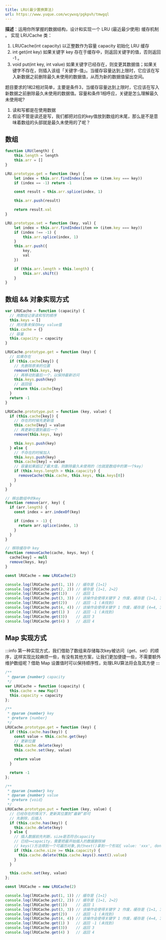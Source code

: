 ```yaml
---
title: LRU(最少置换算法)
url: https://www.yuque.com/wcywxq/pgkpvh/tmwgql
---
```


**描述**：运用你所掌握的数据结构，设计和实现一个  LRU (最近最少使用) 缓存机制 。 实现 LRUCache 类：

1. LRUCache(int capacity) 以正整数作为容量 capacity 初始化 LRU 缓存
2. int get(int key) 如果关键字 key 存在于缓存中，则返回关键字的值，否则返回 -1 。
3. void put(int key, int value) 如果关键字已经存在，则变更其数据值；如果关键字不存在，则插入该组「关键字-值」。当缓存容量达到上限时，它应该在写入新数据之前删除最久未使用的数据值，从而为新的数据值留出空间。

题目要求的1和2相对简单，主要是条件3，当缓存容量达到上限时，它应该在写入新数据之前删除最久未使用的数据值。容量和条件1相呼应，关键是怎么理解最久未使用呢?

1. 读和写都是在使用数据
2. 假设不管是读还是写，我们都把对应的key值放到数组的末尾，那么是不是意味着数组的头部就是最久未使用的了呢？ <a name="feoeM"></a>

## 数组

```javascript
function LRU(length) {
    this.length = length
    this.arr = []
}

LRU.prototype.get = function (key) {
    let index = this.arr.findIndex(item => (item.key === key))
    if (index == -1) return -1

    const result = this.arr.splice(index, 1)

    this.arr.push(result)

    return result.val
}

LRU.prototype.set = function (key, val) {
    let index = this.arr.findIndex(item => (item.key === key))
    if (index !== -1) {
        this.arr.splice(index, 1)
    }
    this.arr.push({
        key,
        val
    })

    if (this.arr.length > this.length) {
        this.arr.shift()
    }
}
```

<a name="xkNUK"></a>

## 数组 && 对象实现方式

```javascript
var LRUCache = function (capacity) {
  // 用数组记录读和写的顺序
  this.keys = []
  // 用对象来保存key value值
  this.cache = {}
  // 容量
  this.capacity = capacity
}

LRUCache.prototype.get = function (key) {
  // 如果存在
  if (this.cache[key]) {
    // 先删除原来的位置
    remove(this.keys, key)
    // 再移动到最后一个，以保持最新访问
    this.keys.push(key)
    // 返回值
    return this.cache[key]
  }
  return -1
}

LRUCache.prototype.put = function (key, value) {
  if (this.cache[key]) {
    // 存在的时候先更新值
    this.cache[key] = value
    // 再更新位置到最后一个
    remove(this.keys, key)

    this.keys.push(key)
  } else {
    // 不存在的时候加入
    this.keys.push(key)
    this.cache[key] = value
    // 容量如果超过了最大值，则删除最久未使用的（也就是数组中的第一个key）
    if (this.keys.length > this.capacity) {
      removeCache(this.cache, this.keys, this.keys[0])
    }
  }
}

// 移出数组中的key
function remove(arr, key) {
  if (arr.length) {
    const index = arr.indexOf(key)

    if (index > -1) {
      return arr.splice(index, 1)
    }
  }
}

// 移除缓存中 key
function removeCache(cache, keys, key) {
  cache[key] = null
  remove(keys, key)
}

const lRUCache = new LRUCache(2)

console.log(lRUCache.put(1, 1)) // 缓存是 {1=1}
console.log(lRUCache.put(2, 2)) // 缓存是 {1=1, 2=2}
console.log(lRUCache.get(1))    // 返回 1
console.log(lRUCache.put(3, 3)) // 该操作会使得关键字 2 作废，缓存是 {1=1, 3=3}
console.log(lRUCache.get(2))    // 返回 -1 (未找到)
console.log(lRUCache.put(4, 4)) // 该操作会使得关键字 1 作废，缓存是 {4=4, 3=3}
console.log(lRUCache.get(1) )   // 返回 -1 (未找到)
console.log(lRUCache.get(3))    // 返回 3
console.log(lRUCache.get(4) )   // 返回 4
```

<a name="g2Amg"></a>

## Map 实现方式

:::info
第一种实现方式，我们借助了数组来存储每次key被访问（get、set）的顺序，这样实现比较麻烦一些，有没有其他方案，让我们更加便捷一些，不需要额外维护数组呢？借助 Map 设置值时可以保持顺序性，处理LRU算法将会及其方便
:::

```javascript
/**
 * @param {number} capacity
 */
var LRUCache = function (capacity) {
  this.cache = new Map()
  this.capacity = capacity
};

/** 
 * @param {number} key
 * @return {number}
 */
LRUCache.prototype.get = function (key) {
  if (this.cache.has(key)) {
    const value = this.cache.get(key)
    // 更新位置
    this.cache.delete(key)
    this.cache.set(key, value)

    return value
  }

  return -1
};

/** 
 * @param {number} key 
 * @param {number} value
 * @return {void}
 */
LRUCache.prototype.put = function (key, value) {
  // 已经存在的情况下，更新其位置到”最新“即可
  // 先删除，后插入
  if (this.cache.has(key)) {
    this.cache.delete(key)
  } else {
    // 插入数据前先判断，size是否符合capacity
    // 已经>=capacity，需要把最开始插入的数据删除掉
    // keys()方法得到一个可遍历对象,执行next()拿到一个形如{ value: 'xxx', done: false }的对象
    if (this.cache.size >= this.capacity) {
      this.cache.delete(this.cache.keys().next().value)
    }
  }

  this.cache.set(key, value)
};

const lRUCache = new LRUCache(2)

console.log(lRUCache.put(1, 1)) // 缓存是 {1=1}
console.log(lRUCache.put(2, 2)) // 缓存是 {1=1, 2=2}
console.log(lRUCache.get(1))    // 返回 1
console.log(lRUCache.put(3, 3)) // 该操作会使得关键字 2 作废，缓存是 {1=1, 3=3}
console.log(lRUCache.get(2))    // 返回 -1 (未找到)
console.log(lRUCache.put(4, 4)) // 该操作会使得关键字 1 作废，缓存是 {4=4, 3=3}
console.log(lRUCache.get(1) )   // 返回 -1 (未找到)
console.log(lRUCache.get(3))    // 返回 3
console.log(lRUCache.get(4) )   // 返回 4
```
